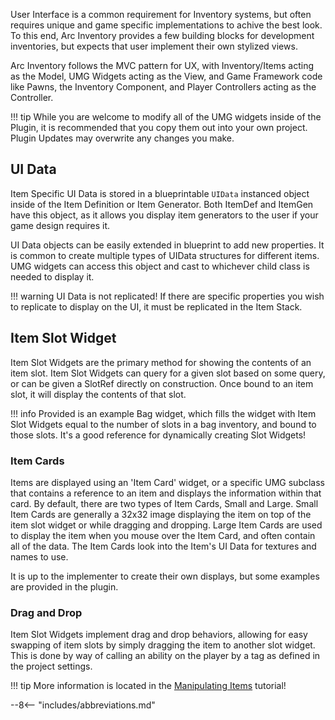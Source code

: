 User Interface is a common requirement for Inventory systems, but often requires unique and game specific implementations to achive the best look.  To this end, Arc Inventory provides a few building blocks for development inventories, but expects that user implement their own stylized views.  

Arc Inventory follows the MVC pattern for UX, with Inventory/Items acting as the Model, UMG Widgets acting as the View, and Game Framework code like Pawns, the Inventory Component, and Player Controllers acting as the Controller.

!!! tip
    While you are welcome to modify all of the UMG widgets inside of the Plugin, it is recommended that you copy them out into your own project.  Plugin Updates may overwrite any changes you make.

## UI Data

Item Specific UI Data is stored in a blueprintable `UIData` instanced object inside of the Item Definition or Item Generator.  Both ItemDef and ItemGen have this object, as it allows you display item generators to the user if your game design requires it.

UI Data objects can be easily extended in blueprint to add new properties.  It is common to create multiple types of UIData structures for different items.  UMG widgets can access this object and cast to whichever child class is needed to display it.

!!! warning
    UI Data is not replicated!  If there are specific properties you wish to replicate to display on the UI, it must be replicated in the Item Stack.

## Item Slot Widget

Item Slot Widgets are the primary method for showing the contents of an item slot.  Item Slot Widgets can query for a given slot based on some query, or can be given a SlotRef directly on construction.  Once bound to an item slot, it will display the contents of that slot.

!!! info 
    Provided is an example Bag widget, which fills the widget with Item Slot Widgets equal to the number of slots in a bag inventory, and bound to those slots.  It's a good reference for dynamically creating Slot Widgets!

### Item Cards

Items are displayed using an 'Item Card' widget, or a specific UMG subclass that contains a reference to an item and displays the information within that card.  By default, there are two types of Item Cards, Small and Large.  Small Item Cards are generally a 32x32 image displaying the item on top of the item slot widget or while dragging and dropping.  Large Item Cards are used to display the item when you mouse over the Item Card, and often contain all of the data.  The Item Cards look into the Item's UI Data for textures and names to use. 

It is up to the implementer to create their own displays, but some examples are provided in the plugin.  

### Drag and Drop

Item Slot Widgets implement drag and drop behaviors, allowing for easy swapping of item slots by simply dragging the item to another slot widget.  This is done by way of calling an ability on the player by a tag as defined in the project settings.  

!!! tip
    More information is located in the [Manipulating Items](../tutorials/containers) tutorial!

--8<-- "includes/abbreviations.md"